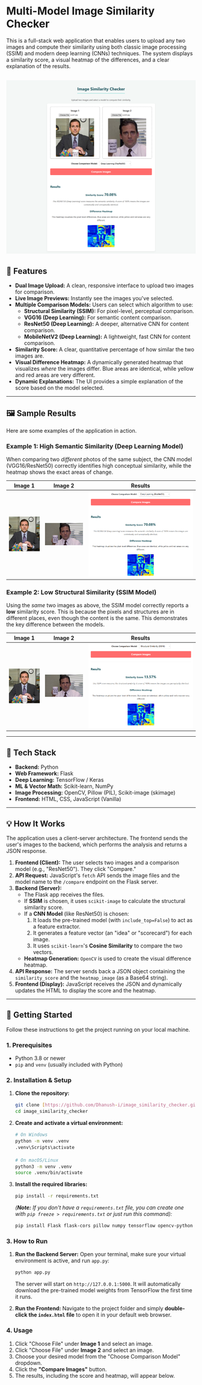 # Multi-Model Image Similarity Checker

This is a full-stack web application that enables users to upload any two images and compute their similarity using both classic image processing (SSIM) and modern deep learning (CNNs) techniques. The system displays a similarity score, a visual heatmap of the differences, and a clear explanation of the results.

![Main screenshot](img/screenshot-main.png)
---

## 🚀 Features

* **Dual Image Upload:** A clean, responsive interface to upload two images for comparison.
* **Live Image Previews:** Instantly see the images you've selected.
* **Multiple Comparison Models:** Users can select which algorithm to use:
    * **Structural Similarity (SSIM):** For pixel-level, perceptual comparison.
    * **VGG16 (Deep Learning):** For semantic content comparison.
    * **ResNet50 (Deep Learning):** A deeper, alternative CNN for content comparison.
    * **MobileNetV2 (Deep Learning):** A lightweight, fast CNN for content comparison.
* **Similarity Score:** A clear, quantitative percentage of how similar the two images are.
* **Visual Difference Heatmap:** A dynamically generated heatmap that visualizes *where* the images differ. Blue areas are identical, while yellow and red areas are very different.
* **Dynamic Explanations:** The UI provides a simple explanation of the score based on the model selected.

---

## 🖼️ Sample Results

Here are some examples of the application in action.

### Example 1: High Semantic Similarity (Deep Learning Model)

When comparing two *different* photos of the same subject, the CNN model (VGG16/ResNet50) correctly identifies high conceptual similarity, while the heatmap shows the exact areas of change.

| Image 1 | Image 2 | Results |
| :---: | :---: | :---: |
| ![sample image 1](img/sample1a.png) | ![sample image 2](img/sample1b.png) | ![result screenshot 1](img/result1.png) |


### Example 2: Low Structural Similarity (SSIM Model)

Using the *same* two images as above, the SSIM model correctly reports a **low** similarity score. This is because the pixels and structures are in different places, even though the content is the same. This demonstrates the key difference between the models.

| Image 1 | Image 2 | Results |
| :---: | :---: | :---: |
| ![sample image 1](img/sample1a.png) | ![sample image 2](img/sample1b.png) | ![result screenshot 1](img/result2.png) |

---

## 🔧 Tech Stack

* **Backend:** Python
* **Web Framework:** Flask
* **Deep Learning:** TensorFlow / Keras
* **ML & Vector Math:** Scikit-learn, NumPy
* **Image Processing:** OpenCV, Pillow (PIL), Scikit-image (skimage)
* **Frontend:** HTML, CSS, JavaScript (Vanilla)

---

## 💡 How It Works

The application uses a client-server architecture. The frontend sends the user's images to the backend, which performs the analysis and returns a JSON response.



1.  **Frontend (Client):** The user selects two images and a comparison model (e.g., "ResNet50"). They click "Compare."
2.  **API Request:** JavaScript's `fetch` API sends the image files and the model name to the `/compare` endpoint on the Flask server.
3.  **Backend (Server):**
    * The Flask app receives the files.
    * If **SSIM** is chosen, it uses `scikit-image` to calculate the structural similarity score.
    * If a **CNN Model** (like ResNet50) is chosen:
        1.  It loads the pre-trained model (with `include_top=False`) to act as a feature extractor.
        2.  It generates a feature vector (an "idea" or "scorecard") for each image.
        3.  It uses `scikit-learn`'s **Cosine Similarity** to compare the two vectors.
    * **Heatmap Generation:** `OpenCV` is used to create the visual difference heatmap.
4.  **API Response:** The server sends back a JSON object containing the `similarity_score` and the `heatmap_image` (as a Base64 string).
5.  **Frontend (Display):** JavaScript receives the JSON and dynamically updates the HTML to display the score and the heatmap.

---

## 🏁 Getting Started

Follow these instructions to get the project running on your local machine.

### 1. Prerequisites

* Python 3.8 or newer
* `pip` and `venv` (usually included with Python)

### 2. Installation & Setup

1.  **Clone the repository:**
    ```bash
    git clone [https://github.com/Dhanush-i/image_similarity_checker.git](https://github.com/Dhanush-i/image_similarity_checker.git)
    cd image_similarity_checker
    ```

2.  **Create and activate a virtual environment:**
    ```bash
    # On Windows
    python -m venv .venv
    .venv\Scripts\activate
    
    # On macOS/Linux
    python3 -m venv .venv
    source .venv/bin/activate
    ```

3.  **Install the required libraries:**
    ```bash
    pip install -r requirements.txt
    ```
    *(**Note:** If you don't have a `requirements.txt` file, you can create one with `pip freeze > requirements.txt` or just run this command):*
    ```bash
    pip install Flask flask-cors pillow numpy tensorflow opencv-python scikit-image
    ```

### 3. How to Run

1.  **Run the Backend Server:**
    Open your terminal, make sure your virtual environment is active, and run `app.py`:
    ```bash
    python app.py
    ```
    The server will start on `http://127.0.0.1:5000`. It will automatically download the pre-trained model weights from TensorFlow the first time it runs.

2.  **Run the Frontend:**
    Navigate to the project folder and simply **double-click the `index.html` file** to open it in your default web browser.

### 4. Usage

1.  Click "Choose File" under **Image 1** and select an image.
2.  Click "Choose File" under **Image 2** and select an image.
3.  Choose your desired model from the "Choose Comparison Model" dropdown.
4.  Click the **"Compare Images"** button.
5.  The results, including the score and heatmap, will appear below.
